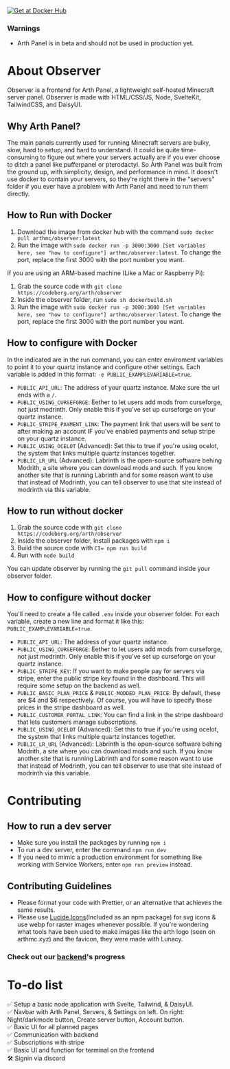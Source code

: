 [![Get at Docker Hub](https://img.shields.io/badge/Docker-2CA5E0?style=for-the-badge&logo=docker&logoColor=white)](https://hub.docker.com/r/arthmc/observer)

### Warnings

- Arth Panel is in beta and should not be used in production yet.

# About Observer

Observer is a frontend for Arth Panel, a lightweight self-hosted Minecraft server panel. Observer is made with HTML/CSS/JS, Node, SvelteKit, TailwindCSS, and DaisyUI.

## Why Arth Panel?

The main panels currently used for running Minecraft servers are bulky, slow, hard to setup, and hard to understand. It could be quite time-consuming to figure out where your servers actually are if you ever choose to ditch a panel like pufferpanel or pterodactyl. So Arth Panel was built from the ground up, with simplicity, design, and performance in mind. It doesn't use docker to contain your servers, so they're right there in the "servers" folder if you ever have a problem with Arth Panel and need to run them directly.

## How to Run with Docker

1. Download the image from docker hub with the command `sudo docker pull arthmc/observer:latest`
2. Run the image with `sudo docker run -p 3000:3000 [Set variables here, see "how to configure"] arthmc/observer:latest`. To change the port, replace the first 3000 with the port number you want.

If you are using an ARM-based machine (Like a Mac or Raspberry Pi):
1. Grab the source code with `git clone https://codeberg.org/arth/observer`
2. Inside the observer folder, run `sudo sh dockerbuild.sh`
3. Run the image with `sudo docker run -p 3000:3000 [Set variables here, see "how to configure"] arthmc/observer:latest`. To change the port, replace the first 3000 with the port number you want.

## How to configure with Docker

In the indicated are in the run command, you can enter enviroment variables to point it to your quartz instance and configure other settings. Each variable is added in this format: `-e PUBLIC_EXAMPLEVARIABLE=true`.

- `PUBLIC_API_URL`: The address of your quartz instance. Make sure the url ends with a `/`.
- `PUBLIC_USING_CURSEFORGE`: Eether to let users add mods from curseforge, not just modrinth. Only enable this if you've set up curseforge on your quartz instance.
- `PUBLIC_STRIPE_PAYMENT_LINK`: The payment link that users will be sent to after making an account IF you've enabled payments and setup stripe on your quartz instance.
- `PUBLIC_USING_OCELOT` (Advanced): Set this to true if you're using ocelot, the system that links multiple quartz instances together.
- `PUBLIC_LR_URL` (Advanced): 
Labrinth is the open-source software behing Modrith, a site where you can download mods and such. If you know another site that is running Labrinth and for some reason want to use that instead of Modrinth, you can tell observer to use that site instead of modrinth via this variable.


## How to run without docker

1. Grab the source code with `git clone https://codeberg.org/arth/observer`
2. Inside the observer folder, Install packages with `npm i`
3. Build the source code with `CI= npm run build`
4. Run with `node build`

You can update observer by running the `git pull` command inside your observer folder.

## How to configure without docker

You'll need to create a file called `.env` inside your observer folder. For each variable, create a new line and format it like this: `PUBLIC_EXAMPLEVARIABLE=true`.
- `PUBLIC_API_URL`: The address of your quartz instance.
- `PUBLIC_USING_CURSEFORGE`: Eether to let users add mods from curseforge, not just modrinth. Only enable this if you've set up curseforge on your quartz instance.
- `PUBLIC_STRIPE_KEY`: If you want to make people pay for servers via stripe, enter the public stripe key found in the dashboard. This will require some setup on the backend as well.
- `PUBLIC_BASIC_PLAN_PRICE` & `PUBLIC_MODDED_PLAN_PRICE`: By default, these are $4 and $6 respectively. Of course, you will have to specify these prices in the stripe dashboard as well.
- `PUBLIC_CUSTOMER_PORTAL_LINK`: You can find a link in the stripe dashboard that lets customers manage subscriptions.
- `PUBLIC_USING_OCELOT` (Advanced): Set this to true if you're using ocelot, the system that links multiple quartz instances together.
- `PUBLIC_LR_URL` (Advanced): 
Labrinth is the open-source software behing Modrith, a site where you can download mods and such. If you know another site that is running Labrinth and for some reason want to use that instead of Modrinth, you can tell observer to use that site instead of modrinth via this variable.

# Contributing

## How to run a dev server

- Make sure you install the packages by running `npm i`
- To run a dev server, enter the command `npm run dev`
- If you need to mimic a production environment for something like working with Service Workers, enter `npm run preview` instead.

## Contributing Guidelines

- Please format your code with Prettier, or an alternative that achieves the same results.
- Please use [Lucide Icons](https://lucide.dev)(Included as an npm package) for svg icons & use webp for raster images whenever possible. If you're wondering what tools have been used to make images like the arth logo (seen on arthmc.xyz) and the favicon, they were made with Lunacy.

### Check out our [backend](https://github.com/arthmc/quartz)'s progress

# To-do list

✅ Setup a basic node application with Svelte, Tailwind, & DaisyUI.  
✅ Navbar with Arth Panel, Servers, & Settings on left. On right: Night/darkmode button, Create server button, Account button.  
✅ Basic UI for all planned pages  
✅ Communication with backend  
✅ Subscriptions with stripe  
✅ Basic UI and function for terminal on the frontend  
🛠️ Signin via discord
